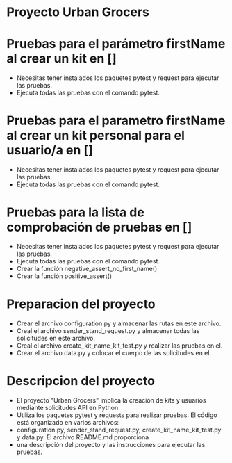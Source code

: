 # Proyecto Urban Grocers 

# Pruebas para el parámetro firstName al crear un kit en []
- Necesitas tener instalados los paquetes pytest y request para ejecutar las pruebas.
- Ejecuta todas las pruebas con el comando pytest.

# Pruebas para el parametro firstName al crear un kit personal para el usuario/a en []
- Necesitas tener instalados los paquetes pytest y request para ejecutar las pruebas.
- Ejecuta todas las pruebas con el comando pytest.

# Pruebas para la lista de comprobación de pruebas en []
- Necesitas tener instalados los paquetes pytest y request para ejecutar las pruebas.
- Ejecuta todas las pruebas con el comando pytest.
- Crear la función negative_assert_no_first_name()
- Crear la función positive_assert()

# Preparacion del proyecto
- Crear el archivo configuration.py y almacenar las rutas en este archivo.
- Creal el archivo sender_stand_request.py y almacenar todas las solicitudes en este archivo.
- Creal el archivo create_kit_name_kit_test.py y realizar las pruebas en el.
- Crear el archivo data.py y colocar el cuerpo de las solicitudes en el.

# Descripcion del proyecto 
- El proyecto "Urban Grocers" implica la creación de kits y usuarios mediante solicitudes API en Python. 
- Utiliza los paquetes pytest y requests para realizar pruebas. El código está organizado en varios archivos: 
- configuration.py, sender_stand_request.py, create_kit_name_kit_test.py y data.py. El archivo README.md proporciona 
- una descripción del proyecto y las instrucciones para ejecutar las pruebas.
